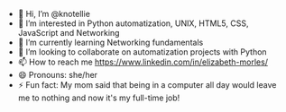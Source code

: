- 👋 Hi, I’m @knotellie
- 👀 I’m interested in Python automatization, UNIX, HTML5, CSS, JavaScript and Networking
- 🌱 I’m currently learning Networking fundamentals
- 💞️ I’m looking to collaborate on automatization projects with Python
- 📫 How to reach me https://www.linkedin.com/in/elizabeth-morles/
- 😄 Pronouns: she/her
- ⚡ Fun fact: My mom said that being in a computer all day would leave me to nothing and now it's my full-time job!
